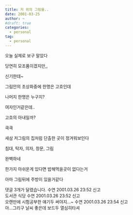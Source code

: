 ```yaml
---
title: 저 위의 그림을..
date: 2001-03-25
author: ~
#draft: true
categories:
  - personal
tag:
  - personal
---
```




오늘 실제로 보구 말았다

당연히 모조품이겠지만,,

신기한데~

그림안의 초상화중에 한명은 고흐인데

나머지 한명은 누구지?

여자인거같은데..

고흐의 아내일까?

큭큭

새삼 저그림의 집처럼 단촐한 곳이 정겨워보인다

침대, 탁자, 의자, 창문, 그림

완벽하네

한가지 아쉬운게 있다면 밥해먹을곳이 없다는거

아마 그림뒤에 주방이 있을거같다


 댓글  3개가 달렸습니다.
수연 2001.03.26 23:52 신고   
도서관 식당
수연 2001.03.26 23:52 신고   
오랜만에 시험공부한 얘기두 써야지...~
수연 2001.03.26 23:54 신고   
아...그리구 날씨 좋은데 보드두 열심히타셔




